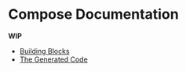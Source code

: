 Compose Documentation
=====================

**WIP**

* [Building Blocks](building-blocks.md)
* [The Generated Code](generated-code.md)
